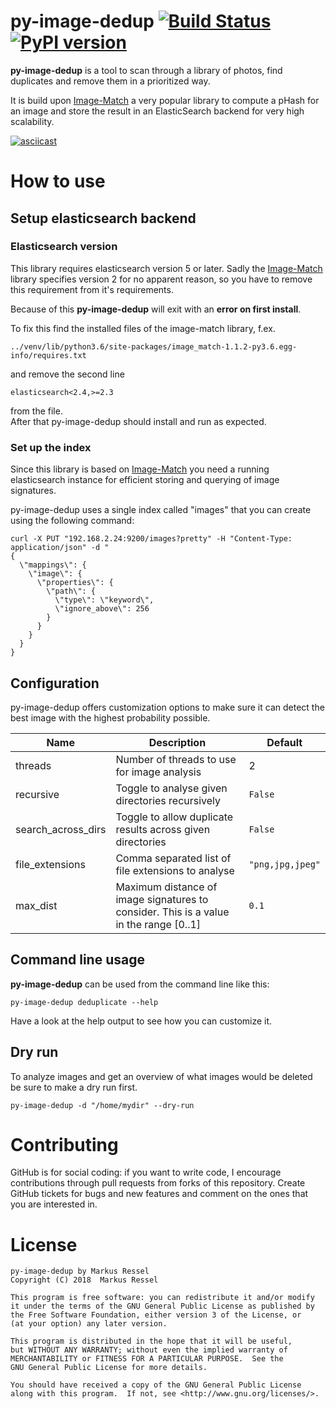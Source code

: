 # py-image-dedup [![Build Status](https://travis-ci.org/markusressel/py-image-dedup.svg?branch=master)](https://travis-ci.org/markusressel/gopass-chrome-importer) [![PyPI version](https://badge.fury.io/py/py-image-dedup.svg)](https://badge.fury.io/py/py-image-dedup)

**py-image-dedup** is a tool to scan through a library of photos, find duplicates and remove them
in a prioritized way.

It is build upon [Image-Match](https://github.com/ascribe/image-match) a very popular library to compute
a pHash for an image and store the result in an ElasticSearch backend for very high scalability.

[![asciicast](https://asciinema.org/a/3WbBxMXnZyT1QnuTP9fm37wkS.svg)](https://asciinema.org/a/3WbBxMXnZyT1QnuTP9fm37wkS)

# How to use

## Setup elasticsearch backend

### Elasticsearch version

This library requires elasticsearch version 5 or later. Sadly the
[Image-Match](https://github.com/ascribe/image-match) library 
specifies version 2 for no apparent reason, so you have to remove this
requirement from it's requirements.

Because of this **py-image-dedup** will exit with an **error on first install**.

To fix this find the installed files of the image-match library, f.ex.

```
../venv/lib/python3.6/site-packages/image_match-1.1.2-py3.6.egg-info/requires.txt    
```

and remove the second line
```
elasticsearch<2.4,>=2.3
```

from the file.  
After that py-image-dedup should install and run as expected.

### Set up the index

Since this library is based on [Image-Match](https://github.com/ascribe/image-match) 
you need a running elasticsearch instance for efficient storing and 
querying of image signatures.

py-image-dedup uses a single index called "images" that you can create using the following command:

```shell
curl -X PUT "192.168.2.24:9200/images?pretty" -H "Content-Type: application/json" -d "
{
  \"mappings\": {
    \"image\": {
      \"properties\": {
        \"path\": {
          \"type\": \"keyword\",
          \"ignore_above\": 256
        }
      }
    }
  }
}
```

## Configuration

py-image-dedup offers customization options to make sure it can 
detect the best image with the highest probability possible.

| Name | Description | Default |
|------|-------------|---------|
| threads | Number of threads to use for image analysis | 2 |
| recursive | Toggle to analyse given directories recursively | `False` |
| search_across_dirs | Toggle to allow duplicate results across given directories | `False` |
| file_extensions | Comma separated list of file extensions to analyse | `"png,jpg,jpeg"` |
| max_dist | Maximum distance of image signatures to consider. This is a value in the range [0..1] | `0.1` |

## Command line usage

**py-image-dedup** can be used from the command line like this:

```shell
py-image-dedup deduplicate --help
```

Have a look at the help output to see how you can customize it.

## Dry run

To analyze images and get an overview of what images would be deleted 
be sure to make a dry run first.

```shell
py-image-dedup -d "/home/mydir" --dry-run
```

# Contributing

GitHub is for social coding: if you want to write code, I encourage contributions through pull requests from forks
of this repository. Create GitHub tickets for bugs and new features and comment on the ones that you are interested in.

# License

```
py-image-dedup by Markus Ressel
Copyright (C) 2018  Markus Ressel

This program is free software: you can redistribute it and/or modify
it under the terms of the GNU General Public License as published by
the Free Software Foundation, either version 3 of the License, or
(at your option) any later version.

This program is distributed in the hope that it will be useful,
but WITHOUT ANY WARRANTY; without even the implied warranty of
MERCHANTABILITY or FITNESS FOR A PARTICULAR PURPOSE.  See the
GNU General Public License for more details.

You should have received a copy of the GNU General Public License
along with this program.  If not, see <http://www.gnu.org/licenses/>.
```